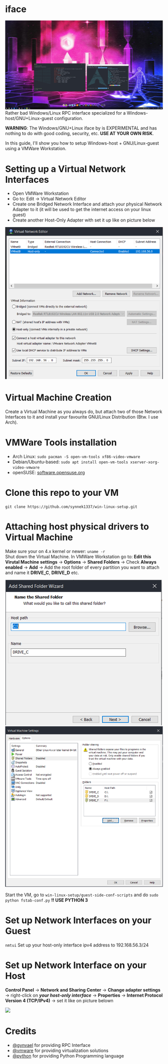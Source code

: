 # iface
![](media/preview.jpg)
Rather bad Windows/Linux RPC interface specialized for a Windows-host/GNU+Linux-guest configuration.

**WARNING**: The Windows/GNU+Linux iface by is EXPERIMENTAL and has nothing to do with good coding, security, etc. **USE AT YOUR OWN RISK**.

In this guide, I'll show you how to setup Windows-host + GNU/Linux-guest using a VMWare Workstation.

# Setting up a Virtual Network Interfaces

* Open VMWare Workstation
* Go to: Edit -> Virtual Network Editor
* Create one Bridged Network Interface and attach your physical Network Adapter to it (it will be used to get the internet access on your linux guest)
* Create another Host-Only Adapter with set it up like on picture below

![](media/virtual-adapters.jpg)

# Virtual Machine Creation
Create a Virtual Machine as you always do, but attach two of those Network Interfaces to it and install your favourite GNU/Linux Distribution (Btw. I use Arch). 


# VMWare Tools installation
* Arch Linux: ```sudo pacman -S open-vm-tools xf86-video-vmware```
* Debian/Ubuntu-based: ```sudo apt install open-vm-tools xserver-xorg-video-vmware```
* openSUSE: [software.opensuse.org](https://software.opensuse.org/download.html?project=Virtualization%3AVMware&package=open-vm-tools)

# Clone this repo to your VM
```
git clone https://github.com/synnek1337/win-linux-setup.git
```
# Attaching host physical drivers to Virtual Machine
Make sure your on 4.x kernel or newer: ```uname -r```\
Shut down the Virtual Machine.
In VMWare Workstation go to: **Edit this Virutal Machine settings** -> **Options** -> **Shared Folders** -> Check **Always enabled** -> **Add** -> Add the root folder of every partition you want to attach and name it **DRIVE_C**, **DRIVE_D** etc.

![](media/disk_attaching.jpg)
![](media/disks_attached.jpg)

Start the VM, go to ```win-linux-setup/guest-side-conf-scripts``` and do ```sudo python fstab-conf.py``` **!! USE PYTHON 3**

# Set up Network Interfaces on your Guest
```nmtui```
Set up your host-only interface ipv4 address to 192.168.56.3/24

# Set up Network Interface on your Host
**Control Panel** -> **Network and Sharing Center** -> **Change adapter settings** -> right-click on ***your host-only interface*** -> **Properties** -> **Internet Protocol Version 4 (TCP/IPv4)** -> set it like on picture belown

![](media/network_configuration.jpg)


# Credits
* [@gynvael](https://github.com/gynvael) for providing RPC Interface
* [@vmware](https://github.com/vmware) for providing virtualization solutions
* [@python](https://github.com/python) for providing Python Programming language